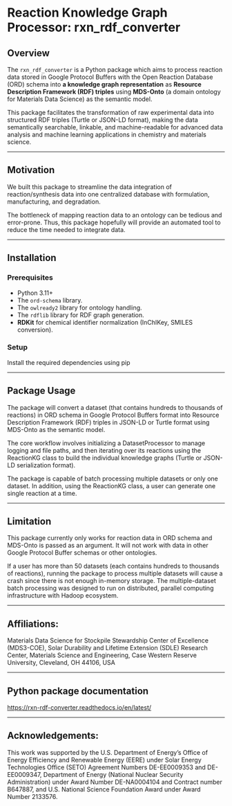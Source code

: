 # Reaction Knowledge Graph Processor: rxn_rdf_converter

## Overview

The ``rxn_rdf_converter`` is a Python package which aims to process reaction data stored in Google Protocol Buffers with the Open Reaction Database (ORD) schema into **a knowledge graph representation** as **Resource Description Framework (RDF) triples** using **MDS-Onto** (a domain ontology for Materials Data Science) as the semantic model.

This package facilitates the transformation of raw experimental data into structured RDF triples (Turtle or JSON-LD format), making the data semantically searchable, linkable, and machine-readable for advanced data analysis and machine learning applications in chemistry and materials science.

---
## Motivation

We built this package to streamline the data integration of reaction/synthesis data into one centralized database with formulation, manufacturing, and degradation.

The bottleneck of mapping reaction data to an ontology can be tedious and error-prone. Thus, this package hopefully will provide an automated tool to reduce the time needed to integrate data. 

---
## Installation

### Prerequisites

* Python 3.11+
* The `ord-schema` library.
* The `owlready2` library for ontology handling.
* The `rdflib` library for RDF graph generation.
* **RDKit** for chemical identifier normalization (InChIKey, SMILES conversion).

### Setup
Install the required dependencies using pip 

---
## Package Usage

The package will convert a dataset (that contains hundreds to thousands of reactions) in ORD schema in Google Protocol Buffers format into Resource Description Framework (RDF) triples in JSON-LD or Turtle format using MDS-Onto as the semantic model. 

The core workflow involves initializing a DatasetProcessor to manage logging and file paths, and then iterating over its reactions using the ReactionKG class to build the individual knowledge graphs (Turtle or JSON-LD serialization format).

The package is capable of batch processing multiple datasets or only one dataset. In addition, using the ReactionKG class, a user can generate one single reaction at a time. 


---
## Limitation

This package currently only works for reaction data in ORD schema and MDS-Onto is passed as an argument. It will not work with data in other Google Protocol Buffer schemas or other ontologies. 

If a user has more than 50 datasets (each contains hundreds to thousands of reactions), running the package to process multiple datasets will cause a crash since there is not enough in-memory storage. The multiple-dataset batch processing was designed to run on distributed, parallel computing infrastructure with Hadoop ecosystem. 

---
## Affiliations: 
Materials Data Science for Stockpile Stewardship Center of Excellence (MDS3-COE),
Solar Durability and Lifetime Extension (SDLE) Research Center, 
Materials Science and Engineering,
Case Western Reserve University,
Cleveland, OH 44106, USA

---
## Python package documentation
https://rxn-rdf-converter.readthedocs.io/en/latest/

---

## Acknowledgements: 

This work was supported by the U.S. Department of Energy’s Office of Energy Efficiency and Renewable Energy (EERE) under Solar Energy Technologies Office (SETO) Agreement Numbers DE-EE0009353 and DE-EE0009347, Department of Energy (National Nuclear Security Administration) under Award Number DE-NA0004104 and Contract number B647887, and U.S. National Science Foundation Award under Award Number 2133576.